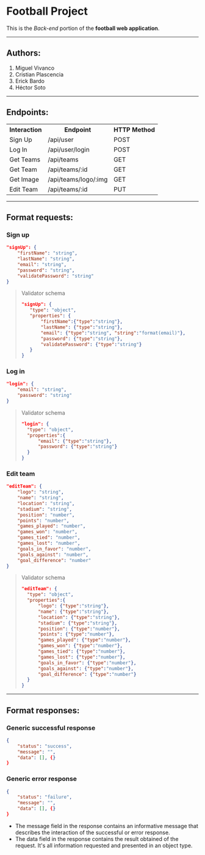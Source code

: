 # **Football Project**
This is the *Back-end* portion of the **football web application**.

--------------------------

## Authors:
1. Miguel Vivanco
1. Cristian Plascencia
1. Erick Bardo
1. Héctor Soto

---------------------------

## Endpoints:

<table>
    <tr>
        <th>Interaction</th>
        <th>Endpoint</th>
        <th>HTTP Method</th>
    </tr>
    <tr>
        <td>Sign Up</td>
        <td>/api/user</td>
        <td>POST</td>
    </tr>
    <tr>
        <td>Log In</td>
        <td>/api/user/login</td>
        <td>POST</td>
    </tr>
    <tr>
        <td>Get Teams</td>
        <td>/api/teams</td>
        <td>GET</td>
    </tr>
    <tr>
        <td>Get Team</td>
        <td>/api/teams/:id</td>
        <td>GET</td>
    </tr>
    <tr>
        <td>Get Image</td>
        <td>/api/teams/logo/:img</td>
        <td>GET</td>
    </tr>
    <tr>
        <td>Edit Team</td>
        <td>/api/teams/:id</td>
        <td>PUT</td>
    </tr>
</table>

-------------------------------

## Format requests:

### Sign up

```json
"signUp": {
    "firstName": "string",
    "lastName": "string",
    "email": "string",
    "password": "string",
    "validatePassword": "string"
}
```
> Validator schema
>
>```json
>"signUp": {
>    "type": "object",
>    "properties": {
>        "firstName":{"type":"string"},
>        "lastName": {"type":"string"},
>        "email": {"type":"string", "string":"format(email)"},
>        "password": {"type":"string"},
>        "validatePassword": {"type":"string"}
>    }
>}
>```

### Log in

```json
"login": {
    "email": "string",
    "password": "string"
}
```
> Validator schema
>
>```json
>"login": {
>   "type": "object",
>   "properties":{
>       "email": {"type":"string"},
>       "password": {"type":"string"}
>   }
>}
>```

### Edit team

```json
"editTeam": {
    "logo": "string",
    "name": "string",
    "location": "string",
    "stadium": "string",
    "position": "number",
    "points": "number",
    "games_played": "number",
    "games_won": "number",
    "games_tied": "number",
    "games_lost": "number",
    "goals_in_favor": "number",
    "goals_against": "number",
    "goal_difference": "number"
}
```

> Validator schema
>
>```json
>"editTeam": {
>   "type": "object",
>   "properties":{
>       "logo": {"type":"string"},
>       "name": {"type":"string"},
>       "location": {"type":"string"},
>       "stadium": {"type":"string"},
>       "position": {"type":"number"},
>       "points": {"type":"number"},
>       "games_played": {"type":"number"},
>       "games_won": {"type":"number"},
>       "games_tied": {"type":"number"},
>       "games_lost": {"type":"number"},
>       "goals_in_favor": {"type":"number"},
>       "goals_against": {"type":"number"},
>       "goal_difference": {"type":"number"}
>   }
>}
>```

--------------------------

## Format responses:

### Generic successful response

```json
{
    "status": "success",
    "message": "",
    "data": [], {} 
}
```

### Generic error response

```json
{
    "status": "failure",
    "message": "",
    "data": [], {}
}
```

+ The message field in the response contains an informative message that describes the interaction of the successful or error response.
+ The data field in the response contains the result obtained of the request. It's all information requested and presented in an object type.